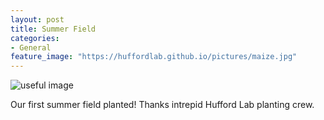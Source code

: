```yaml
---
layout: post
title: Summer Field
categories:
- General
feature_image: "https://huffordlab.github.io/pictures/maize.jpg"
---
```


![useful image](https://huffordlab.github.io/pictures/planting2014_cu.jpg)

Our first summer field planted! Thanks intrepid Hufford Lab planting crew.
